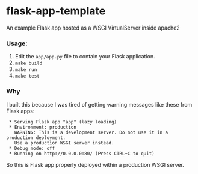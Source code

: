 # flask-app-template

An example Flask app hosted as a WSGI VirtualServer inside apache2

### Usage:

1. Edit the `app/app.py` file to contain your Flask application.
2. `make build`
3. `make run`
4. `make test`

### Why

I built this because I was tired of getting warning messages like these from Flask apps:

```
 * Serving Flask app "app" (lazy loading)
 * Environment: production
   WARNING: This is a development server. Do not use it in a production deployment.
   Use a production WSGI server instead.
 * Debug mode: off
 * Running on http://0.0.0.0:80/ (Press CTRL+C to quit)
```

So this is Flask app properly deployed within a production WSGI server.
